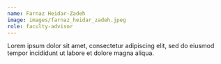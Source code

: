 ```yaml
---
name: Farnaz Heidar-Zadeh
image: images/farnaz_heidar_zadeh.jpeg
role: faculty-advisor
---
```


Lorem ipsum dolor sit amet, consectetur adipiscing elit, sed do eiusmod tempor incididunt ut labore et dolore magna aliqua.
